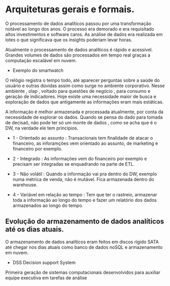 # Arquiteturas gerais e formais.

O processamento de dados analíticos  passou por uma transformação notável ao longo dos anos. O processo era demorado e era requisitado altos investimentos e software caros.  As análise de dados era realizada em lotes o que significava que os insights poderiam levar horas.

Atualmente o processamento de dados analíticos é rápido e acessível. Grandes volumes de dados são processados em tempo real graças a computação escalável em nuvem. 

* Exemplo do smartwatch 

O relógio registra o tempo todo, até aparecer perguntas sobre a saúde do usuário e outras dúvidas assim como surge no ambiente corporativo. Nesse ambiente , olap , voltado para questões de negócio , para consumo e geração de indicadores.  Hoje existe uma necessidade maior de busca e exploração de dados que antigamente as informações eram mais estáticas.

A informação é melhor armazenada e processada atualmente, por conta da necessidade de explorar os dados. Quando se pensa do dado para tomada de decisaõ, não pode ter só um monte de dados , como se acha que é o DW, na verdade ele tem princípios. 

* 1 - Orientado ao assunto : Transacionais tem finalidade de atacar o financeiro, as inforamções vem orientado ao assunto, de marketing e financeiro por exemplo.

* 2 - Integrado : As informações vem do financeiro por exemplo e precisam ser integradas se enquadrando na parte de ETL. 

* 3 - Não volátil : Quando a informação vai pra dentro do DW, exemplo numa métrica de venda, não é mutável. Fica armazenada dentro do warehouse.

* 4 - Variável em relação ao tempo : Tem que ter o rastreio, armazenar toda a informação ao longo do tempo e fazer um relatório dos dados armazenados ao longo do tempo.

## Evolução do armazenamento de dados analíticos até os dias atuais.

O armazenamento de dados analíticos eram feitos em discos rígido SATA até chegar nos dias atuais como banco de dados noSQL e armazenamento em nuvem.


* DSS Decision support System

Primeira geração de sistemas computacionais  desenvolvidos para auxiliar equipe executiva em tarefas de análise


